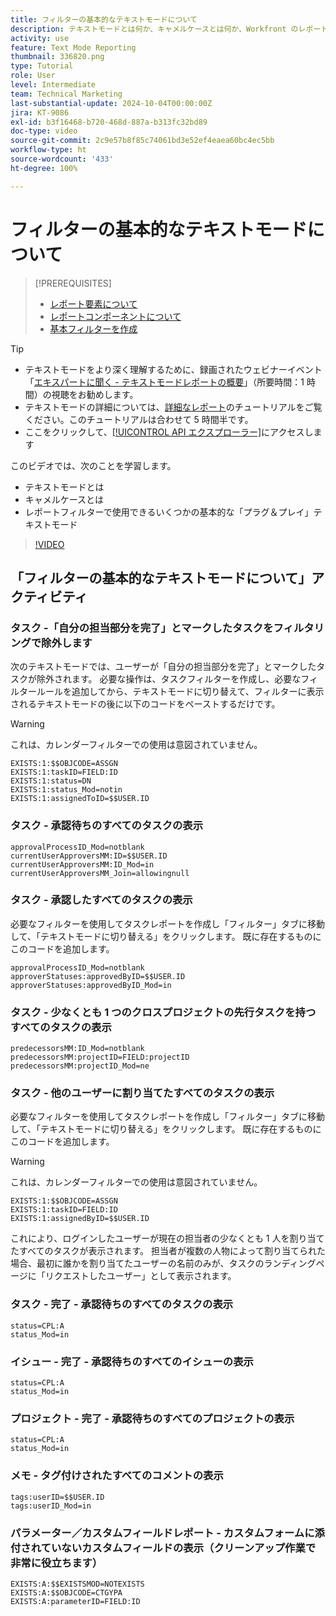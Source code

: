 ```yaml
---
title: フィルターの基本的なテキストモードについて
description: テキストモードとは何か、キャメルケースとは何か、Workfront のレポートフィルターで使用できる基本的な「プラグ＆プレイ」テキストモードについて説明します。
activity: use
feature: Text Mode Reporting
thumbnail: 336820.png
type: Tutorial
role: User
level: Intermediate
team: Technical Marketing
last-substantial-update: 2024-10-04T00:00:00Z
jira: KT-9086
exl-id: b3f16468-b720-468d-887a-b313fc32bd89
doc-type: video
source-git-commit: 2c9e57b8f85c74061bd3e52ef4eaea60bc4ec5bb
workflow-type: ht
source-wordcount: '433'
ht-degree: 100%

---
```


# フィルターの基本的なテキストモードについて

>[!PREREQUISITES]
>
>* [レポート要素について](https://experienceleague.adobe.com/docs/workfront-learn/tutorials-workfront/reporting/basic-reporting/reporting-elements.html?lang=ja)
>* [レポートコンポーネントについて](https://experienceleague.adobe.com/docs/workfront-learn/tutorials-workfront/reporting/basic-reporting/reporting-components.html?lang=ja)
>* [基本フィルターを作成](https://experienceleague.adobe.com/docs/workfront-learn/tutorials-workfront/reporting/intermediate-reporting/basic-text-mode-for-filters.html?lang=ja)


>[!TIP]
>
>* テキストモードをより深く理解するために、録画されたウェビナーイベント「[エキスパートに聞く - テキストモードレポートの概要](https://experienceleague.adobe.com/docs/workfront-events/events/reporting-and-dashboards/introduction-to-text-mode-reporting.html?lang=ja)」（所要時間：1 時間）の視聴をお勧めします。
>* テキストモードの詳細については、[詳細なレポート](https://experienceleague.adobe.com/docs/workfront-learn/tutorials-workfront/reporting/advanced-reporting/welcome-to-advanced-reporting.html?lang=ja)のチュートリアルをご覧ください。このチュートリアルは合わせて 5 時間半です。
>* ここをクリックして、[[!UICONTROL API エクスプローラー]](https://developer.adobe.com/workfront/api-explorer/)にアクセスします


このビデオでは、次のことを学習します。

* テキストモードとは
* キャメルケースとは
* レポートフィルターで使用できるいくつかの基本的な「プラグ＆プレイ」テキストモード

>[!VIDEO](https://video.tv.adobe.com/v/3412686/?quality=12&learn=on&captions=jpn)

## 「フィルターの基本的なテキストモードについて」アクティビティ


### タスク -「自分の担当部分を完了」とマークしたタスクをフィルタリングで除外します

次のテキストモードでは、ユーザーが「自分の担当部分を完了」とマークしたタスクが除外されます。 必要な操作は、タスクフィルターを作成し、必要なフィルタールールを追加してから、テキストモードに切り替えて、フィルターに表示されるテキストモードの後に以下のコードをペーストするだけです。


>[!WARNING]
>
> これは、カレンダーフィルターでの使用は意図されていません。

```
EXISTS:1:$$OBJCODE=ASSGN  
EXISTS:1:taskID=FIELD:ID  
EXISTS:1:status=DN  
EXISTS:1:status_Mod=notin  
EXISTS:1:assignedToID=$$USER.ID 
```

### タスク - 承認待ちのすべてのタスクの表示

```
approvalProcessID_Mod=notblank
currentUserApproversMM:ID=$$USER.ID
currentUserApproversMM:ID_Mod=in
currentUserApproversMM_Join=allowingnull
```

### タスク - 承認したすべてのタスクの表示

必要なフィルターを使用してタスクレポートを作成し「フィルター」タブに移動して、「テキストモードに切り替える」をクリックします。 既に存在するものにこのコードを追加します。

```
approvalProcessID_Mod=notblank
approverStatuses:approvedByID=$$USER.ID
approverStatuses:approvedByID_Mod=in
```

### タスク - 少なくとも 1 つのクロスプロジェクトの先行タスクを持つすべてのタスクの表示

```
predecessorsMM:ID_Mod=notblank
predecessorsMM:projectID=FIELD:projectID
predecessorsMM:projectID_Mod=ne
```

### タスク - 他のユーザーに割り当てたすべてのタスクの表示

必要なフィルターを使用してタスクレポートを作成し「フィルター」タブに移動して、「テキストモードに切り替える」をクリックします。 既に存在するものにこのコードを追加します。

>[!WARNING]
> 
> これは、カレンダーフィルターでの使用は意図されていません。

```
EXISTS:1:$$OBJCODE=ASSGN
EXISTS:1:taskID=FIELD:ID
EXISTS:1:assignedByID=$$USER.ID
```

これにより、ログインしたユーザーが現在の担当者の少なくとも 1 人を割り当てたすべてのタスクが表示されます。 担当者が複数の人物によって割り当てられた場合、最初に誰かを割り当てたユーザーの名前のみが、タスクのランディングページに「リクエストしたユーザー」として表示されます。

### タスク - 完了 - 承認待ちのすべてのタスクの表示

```
status=CPL:A
status_Mod=in
```


### イシュー - 完了 - 承認待ちのすべてのイシューの表示

```
status=CPL:A
status_Mod=in
```


### プロジェクト - 完了 - 承認待ちのすべてのプロジェクトの表示

```
status=CPL:A
status_Mod=in
```


### メモ - タグ付けされたすべてのコメントの表示

```
tags:userID=$$USER.ID
tags:userID_Mod=in
```


### パラメーター／カスタムフィールドレポート - カスタムフォームに添付されていないカスタムフィールドの表示（クリーンアップ作業で非常に役立ちます）

```
EXISTS:A:$$EXISTSMOD=NOTEXISTS
EXISTS:A:$$OBJCODE=CTGYPA
EXISTS:A:parameterID=FIELD:ID
```
